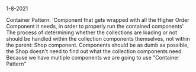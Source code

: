 1-8-2021

Container Pattern: 'Component that gets wrapped with all the Higher Order Component it needs, in order to properly run the contained components'
The process of determining whether the collections are loading or not should be handled within the collection components themselves, not within the parent: Shop component. Components should be as dumb as possible, the Shop doesn't need to find out what the collection components need. Because we have multiple components we are going to use "Container Pattern"
